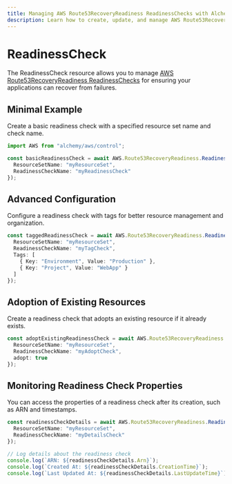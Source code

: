```yaml
---
title: Managing AWS Route53RecoveryReadiness ReadinessChecks with Alchemy
description: Learn how to create, update, and manage AWS Route53RecoveryReadiness ReadinessChecks using Alchemy Cloud Control.
---
```


# ReadinessCheck

The ReadinessCheck resource allows you to manage [AWS Route53RecoveryReadiness ReadinessChecks](https://docs.aws.amazon.com/route53recoveryreadiness/latest/userguide/) for ensuring your applications can recover from failures.

## Minimal Example

Create a basic readiness check with a specified resource set name and check name.

```ts
import AWS from "alchemy/aws/control";

const basicReadinessCheck = await AWS.Route53RecoveryReadiness.ReadinessCheck("basicReadinessCheck", {
  ResourceSetName: "myResourceSet",
  ReadinessCheckName: "myReadinessCheck"
});
```

## Advanced Configuration

Configure a readiness check with tags for better resource management and organization.

```ts
const taggedReadinessCheck = await AWS.Route53RecoveryReadiness.ReadinessCheck("taggedReadinessCheck", {
  ResourceSetName: "myResourceSet",
  ReadinessCheckName: "myTagCheck",
  Tags: [
    { Key: "Environment", Value: "Production" },
    { Key: "Project", Value: "WebApp" }
  ]
});
```

## Adoption of Existing Resources

Create a readiness check that adopts an existing resource if it already exists.

```ts
const adoptExistingReadinessCheck = await AWS.Route53RecoveryReadiness.ReadinessCheck("adoptExistingCheck", {
  ResourceSetName: "myResourceSet",
  ReadinessCheckName: "myAdoptCheck",
  adopt: true
});
```

## Monitoring Readiness Check Properties

You can access the properties of a readiness check after its creation, such as ARN and timestamps.

```ts
const readinessCheckDetails = await AWS.Route53RecoveryReadiness.ReadinessCheck("detailsCheck", {
  ResourceSetName: "myResourceSet",
  ReadinessCheckName: "myDetailsCheck"
});

// Log details about the readiness check
console.log(`ARN: ${readinessCheckDetails.Arn}`);
console.log(`Created At: ${readinessCheckDetails.CreationTime}`);
console.log(`Last Updated At: ${readinessCheckDetails.LastUpdateTime}`);
```
